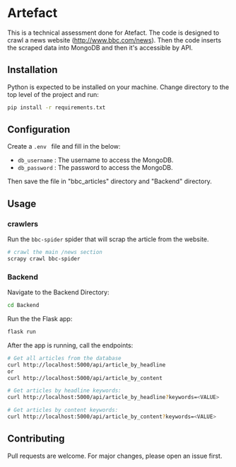 # Artefact
This is a technical assessment done for Atefact.
The code is designed to crawl a news website (http://www.bbc.com/news). Then the code inserts the scraped data into MongoDB and then it's accessible by API.

## Installation
Python is expected to be installed on your machine.
Change directory to the top level of the project and run:

```bash
pip install -r requirements.txt
```

## Configuration

Create a  ```.env ``` file and fill in the below:
- `db_username` : The username to access the MongoDB.
- `db_password` : The password to access the MongoDB.

Then save the file in "bbc_articles" directory and "Backend" directory.

## Usage

### crawlers

Run the `bbc-spider` spider that will scrap the article from the website.

```bash
# crawl the main /news section
scrapy crawl bbc-spider
```

### Backend

Navigate to the Backend Directory:

```bash
cd Backend
```

Run the the Flask app:

```bash
flask run
```

After the app is running, call the endpoints:
```bash
# Get all articles from the database
curl http://localhost:5000/api/article_by_headline
or
curl http://localhost:5000/api/article_by_content

# Get articles by headline keywords:
curl http://localhost:5000/api/article_by_headline?keywords=<VALUE>

# Get articles by content keywords:
curl http://localhost:5000/api/article_by_content?keywords=<VALUE>
```

## Contributing

Pull requests are welcome. For major changes, please open an issue first.
